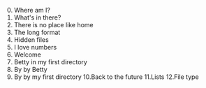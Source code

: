 0. Where am I?
1. What's in there?
2. There is no place like home
3. The long format
4. Hidden files
5. I love numbers
6. Welcome
7. Betty in my first directory
8. By by Betty
9. By by my first directory
10.Back to the future
11.Lists
12.File type
